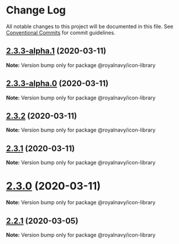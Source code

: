 # Change Log

All notable changes to this project will be documented in this file.
See [Conventional Commits](https://conventionalcommits.org) for commit guidelines.

## [2.3.3-alpha.1](https://thyhjwb6.github.com/thyhjwb6/standards-toolkit/compare/2.3.3-alpha.0...2.3.3-alpha.1) (2020-03-11)

**Note:** Version bump only for package @royalnavy/icon-library





## [2.3.3-alpha.0](https://thyhjwb6.github.com/thyhjwb6/standards-toolkit/compare/2.3.2...2.3.3-alpha.0) (2020-03-11)

**Note:** Version bump only for package @royalnavy/icon-library





## [2.3.2](https://thyhjwb6.github.com/thyhjwb6/standards-toolkit/compare/2.3.1...2.3.2) (2020-03-11)

**Note:** Version bump only for package @royalnavy/icon-library





## [2.3.1](https://thyhjwb6.github.com/thyhjwb6/standards-toolkit/compare/2.3.0...2.3.1) (2020-03-11)

**Note:** Version bump only for package @royalnavy/icon-library





# [2.3.0](https://thyhjwb6.github.com/thyhjwb6/standards-toolkit/compare/2.2.1...2.3.0) (2020-03-11)

**Note:** Version bump only for package @royalnavy/icon-library





## [2.2.1](https://thyhjwb6.github.com/Royal-Navy/standards-toolkit/compare/2.2.0...2.2.1) (2020-03-05)

**Note:** Version bump only for package @royalnavy/icon-library
